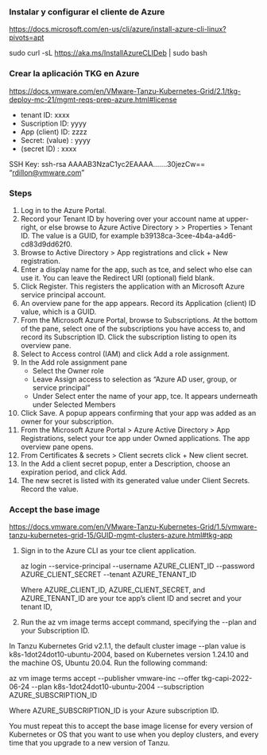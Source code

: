 ### Instalar y configurar el cliente de Azure 
https://docs.microsoft.com/en-us/cli/azure/install-azure-cli-linux?pivots=apt 

sudo curl -sL https://aka.ms/InstallAzureCLIDeb | sudo bash

### Crear la aplicación TKG en Azure 
https://docs.vmware.com/en/VMware-Tanzu-Kubernetes-Grid/2.1/tkg-deploy-mc-21/mgmt-reqs-prep-azure.html#license

- tenant ID:  xxxx
- Suscription ID: yyyy
- App (client) ID:  zzzz
- Secret: (value) : yyyy
- (secret ID) : xxxx

SSH Key:
ssh-rsa AAAAB3NzaC1yc2EAAAA.......30jezCw== “rdillon@vmware.com”

### Steps
1.	Log in to the Azure Portal.
2.	Record your Tenant ID by hovering over your account name at upper-right, or else browse to Azure Active Directory > <Your Azure Org> > Properties > Tenant ID. The value is a GUID, for example b39138ca-3cee-4b4a-a4d6-cd83d9dd62f0.
3.	Browse to Active Directory > App registrations and click + New registration.
4.	Enter a display name for the app, such as tce, and select who else can use it. You can leave the Redirect URI (optional) field blank.
5.	Click Register. This registers the application with an Microsoft Azure service principal account.
6.	An overview pane for the app appears. Record its Application (client) ID value, which is a GUID.
7.	From the Microsoft Azure Portal, browse to Subscriptions. At the bottom of the pane, select one of the subscriptions you have access to, and record its Subscription ID. Click the subscription listing to open its overview pane.
8.	Select to Access control (IAM) and click Add a role assignment.
9.	In the Add role assignment pane
    -	Select the Owner role
    -	Leave Assign access to selection as “Azure AD user, group, or service principal”
    -	Under Select enter the name of your app, tce. It appears underneath under Selected Members
10.	Click Save. A popup appears confirming that your app was added as an owner for your subscription.
11.	From the Microsoft Azure Portal > Azure Active Directory > App Registrations, select your tce app under Owned applications. The app overview pane opens.
12.	From Certificates & secrets > Client secrets click + New client secret.
13.	In the Add a client secret popup, enter a Description, choose an expiration period, and click Add.
14.	The new secret is listed with its generated value under Client Secrets. Record the value.

### Accept the base image

https://docs.vmware.com/en/VMware-Tanzu-Kubernetes-Grid/1.5/vmware-tanzu-kubernetes-grid-15/GUID-mgmt-clusters-azure.html#tkg-app 

1.	Sign in to the Azure CLI as your tce client application.

    az login --service-principal --username AZURE_CLIENT_ID --password AZURE_CLIENT_SECRET --tenant AZURE_TENANT_ID

    Where AZURE_CLIENT_ID, AZURE_CLIENT_SECRET, and AZURE_TENANT_ID are your tce app’s client ID and secret and your tenant ID, 

2.	Run the az vm image terms accept command, specifying the --plan and your Subscription ID.
    
In Tanzu Kubernetes Grid v2.1.1, the default cluster image --plan value is k8s-1dot24dot10-ubuntu-2004, based on Kubernetes version 1.24.10 and the machine OS, Ubuntu 20.04. Run the following command:

az vm image terms accept --publisher vmware-inc --offer tkg-capi-2022-06-24 --plan k8s-1dot24dot10-ubuntu-2004 --subscription AZURE_SUBSCRIPTION_ID

Where AZURE_SUBSCRIPTION_ID is your Azure subscription ID.
    
You must repeat this to accept the base image license for every version of Kubernetes or OS that you want to use when you deploy clusters, and every time that you upgrade to a new version of Tanzu.
